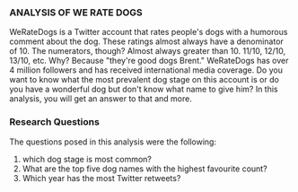 ### ANALYSIS OF WE RATE DOGS
WeRateDogs is a Twitter account that rates people's dogs with a humorous comment about the dog. These ratings almost always have a denominator of 10. The numerators, though? Almost always greater than 10. 11/10, 12/10, 13/10, etc. Why? Because \"they're good dogs Brent.\" WeRateDogs has over 4 million followers and has received international media coverage. Do you want to know what the most prevalent dog stage on this account is or do you have a wonderful dog but don't know what name to give him? In this analysis, you will get an answer to that and more.

### Research Questions

The questions posed in this analysis were the following:
1. which dog stage is most common?
2. What are the top five dog names with the highest favourite count?
3. Which year has the most Twitter retweets?
  
